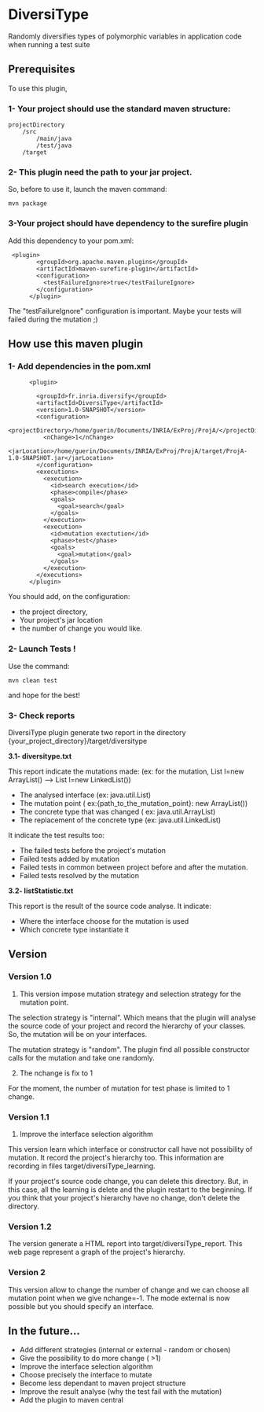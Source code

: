 

# DiversiType
Randomly diversifies types of polymorphic variables in application code when running a test suite

## Prerequisites
To use this plugin,

### 1- Your project should use the standard maven structure:

```
projectDirectory
    /src
        /main/java
        /test/java
    /target
```

### 2- This plugin need the path to your jar project.
So, before to use it, launch the maven command:
```
mvn package
```

### 3-Your project should have dependency to the surefire plugin
Add this dependency to your pom.xml:
```
 <plugin>
        <groupId>org.apache.maven.plugins</groupId>
        <artifactId>maven-surefire-plugin</artifactId>
        <configuration>
          <testFailureIgnore>true</testFailureIgnore>
        </configuration>
      </plugin>
```
The "testFailureIgnore" configuration is important.
Maybe your tests will failed during the mutation ;)


## How use this maven plugin

### 1- Add dependencies in the pom.xml
```
      <plugin>

        <groupId>fr.inria.diversify</groupId>
        <artifactId>DiversiType</artifactId>
        <version>1.0-SNAPSHOT</version>
        <configuration>
          <projectDirectory>/home/guerin/Documents/INRIA/ExProj/ProjA/</projectDirectory>
          <nChange>1</nChange>
          <jarLocation>/home/guerin/Documents/INRIA/ExProj/ProjA/target/ProjA-1.0-SNAPSHOT.jar</jarLocation>
        </configuration>
        <executions>
          <execution>
            <id>search execution</id>
            <phase>compile</phase>
            <goals>
              <goal>search</goal>
            </goals>
          </execution>
          <execution>
            <id>mutation exectution</id>
            <phase>test</phase>
            <goals>
              <goal>mutation</goal>
            </goals>
          </execution>
        </executions>
      </plugin>
```
You should add, on the configuration:
+ the project directory,
+ Your project's jar location
+ the number of change you would like.

### 2- Launch Tests !
Use the command:
```
mvn clean test
```
and hope for the best!

### 3- Check reports
DiversiType plugin generate two report in the directory {your_project_directory}/target/diversitype

**3.1- diversitype.txt**

This report indicate the mutations made: (ex: for the mutation, List l=new ArrayList() --> List l=new LinkedList())
+ The analysed interface (ex: java.util.List)
+ The mutation point ( ex:{path_to_the_mutation_point}: new ArrayList())
+ The concrete type that was changed ( ex: java.util.ArrayList)
+ The replacement of the concrete type (ex: java.util.LinkedList)

It indicate the test results too:
+ The failed tests before the project's mutation
+ Failed tests added by mutation
+ Failed tests in common between project before and after the mutation.
+ Failed tests resolved by the mutation

**3.2- listStatistic.txt**

This report is the result of the source code analyse.
It indicate:
+ Where the interface choose for the mutation is used
+ Which concrete type instantiate it


## Version

### Version 1.0

1. This version impose mutation strategy and selection strategy for the mutation point.

The selection strategy is "internal". Which means that the plugin will analyse the source code of your project
and record the hierarchy of your classes.
So, the mutation will be on your interfaces.

The mutation strategy is "random". The plugin find all possible constructor calls for the mutation and take one randomly.

2. The nchange is fix to 1

For the moment, the number of mutation for test phase is limited to 1 change.

### Version 1.1

1. Improve the interface selection algorithm

This version learn which interface or constructor call have not possibility of mutation.
It record the project's hierarchy too.
This information are recording in files target/diversiType_learning. 

If your project's source code change, you can delete this directory.
But, in this case, all the learning is delete and the plugin restart to the beginning.
If you think that your project's hierarchy have no change, don't delete the directory.

### Version 1.2

The version generate a HTML report into target/diversiType_report.
This web page represent a graph of the project's hierarchy.

### Version 2
This version allow to change the number of change and we can choose all mutation point when we give nchange=-1.
The mode external is now possible but you should specify an interface.

## In the future...

+ Add different strategies (internal or external - random or chosen)
+ Give the possibility to do more change ( >1)
+ Improve the interface selection algorithm
+ Choose precisely the interface to mutate
+ Become less dependant to maven project structure
+ Improve the result analyse (why the test fail with the mutation)
+ Add the plugin to maven central














